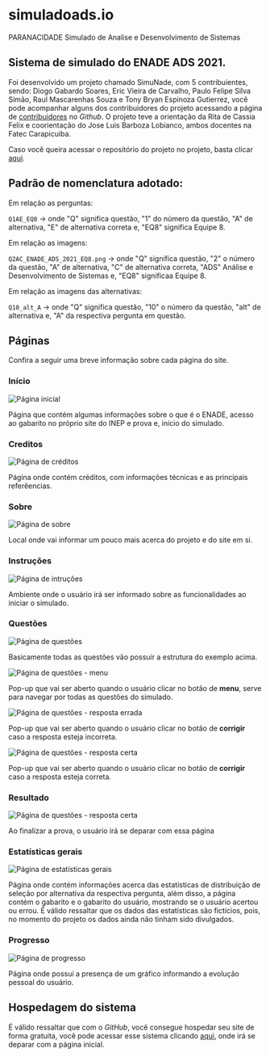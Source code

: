 # simuladoads.io

PARANACIDADE Simulado de Analise e Desenvolvimento de Sistemas


## Sistema de simulado do ENADE ADS 2021.

Foi desenvolvido um projeto chamado SimuNade, com 5 contribuientes, sendo: Diogo Gabardo Soares, Eric Vieira de Carvalho, Paulo Felipe Silva Simão, Raul Mascarenhas Souza e Tony Bryan Espinoza Gutierrez, você pode acompanhar alguns dos contribuidores do projeto acessando a página de [contribuidores](https://github.com/ericcarvlh/eq8-enade-ads-2021-oficial/graphs/contributors) no *Github*. O projeto teve a orientação da Rita de Cassia Felix e coorientação do Jose Luis Barboza Lobianco, ambos docentes na Fatec Carapicuiba.

Caso você queira acessar o repositório do projeto no projeto, basta clicar [aqui](https://github.com/ericcarvlh/eq8-enade-ads-2021-oficial).

## Padrão de nomenclatura adotado:

Em relação as perguntas:

`Q1AE_EQ8` -> onde "Q" significa questão, "1" do número da questão, "A" de alternativa, "E" de alternativa correta e, "EQ8" significa Equipe 8.

Em relação as imagens:

`Q2AC_ENADE_ADS_2021_EQ8.png` -> onde "Q" significa questão, "2" o número da questão, "A" de alternativa, "C" de alternativa correta, "ADS" Análise e Desenvolvimento de Sistemas e, "EQ8" significaa Equipe 8.

Em relação as imagens das alternativas:

`Q10_alt_A` -> onde "Q" significa questão, "10" o número da questão, "alt" de alternativa e, "A" da respectiva pergunta em questão.

## Páginas

Confira a seguir uma breve informação sobre cada página do site.

<p Align = 'Center'>

### Início

![Página inicial](./Images/Paginas/Inicio.png)

Página que contém algumas informações sobre o que é o ENADE,
acesso ao gabarito no próprio site do INEP e prova e, início do simulado.

### Creditos

![Página de créditos](./Images/Paginas/Creditos.png)

Página onde contém créditos, com informações técnicas e as principais referêencias.

### Sobre

![Página de sobre](./Images/Paginas/Sobre.png)

Local onde vai informar um pouco mais acerca do projeto e do site em si.

### Instruções

![Página de intruções](./Images/Paginas/Instrucoes.png)

Ambiente onde o usuário irá ser informado sobre as funcionalidades ao iniciar o simulado.

### Questões

![Página de questões](./Images/Paginas/Questoes.png)

Basicamente todas as questões vão possuír a estrutura do exemplo acima.

![Página de questões - menu](./Images/Paginas/Questoes-menu.png)

Pop-up que vai ser aberto quando o usuário clicar no botão de **menu**, serve para navegar por todas as questões do simulado.

![Página de questões - resposta errada](./Images/Paginas/Questoes-resposta-errada.png)

Pop-up que vai ser aberto quando o usuário clicar no botão de **corrigir** caso a resposta esteja incorreta.

![Página de questões - resposta certa](./Images/Paginas/Questoes-resposta-certa.png)

Pop-up que vai ser aberto quando o usuário clicar no botão de **corrigir** caso a resposta esteja correta.

### Resultado

![Página de questões - resposta certa](./Images/Paginas/Resultado.png)

Ao finalizar a prova, o usuário irá se deparar com essa página

### Estatísticas gerais 

![Página de estatísticas gerais ](./Images/Paginas/Resultado-estatistica.png)

Página onde contém informações acerca das estatísticas de distribuição de seleção por alternativa da respectiva pergunta, além disso, a página contém o gabarito e o gabarito do usuário, mostrando se o usuário acertou ou errou. É válido ressaltar que os dados das estatísticas são fictícios, pois, no momento do projeto os dados ainda não tinham sido divulgados.

### Progresso

![Página de progresso](./Images/Paginas/Progresso.png)

Página onde possuí a presença de um gráfico informando a evolução pessoal do usuário.

</p>

## Hospedagem do sistema

É válido ressaltar que com o *GitHub*, você consegue hospedar seu site de forma gratuita, você pode acessar esse sistema clicando [aqui](https://ericcarvlh.github.io/eq8-enade-ads-2021-oficial/Views/Principal/Index.html), onde irá se deparar com a página inicial.